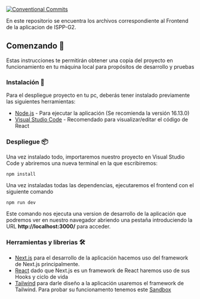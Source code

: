 [![Conventional Commits](https://img.shields.io/badge/Conventional%20Commits-1.0.0-green.svg)](https://conventionalcommits.org)

En este repositorio se encuentra los archivos correspondiente al Frontend de la aplicacion de ISPP-G2.

## Comenzando 🚀

Estas instrucciones te permitirán obtener una copia del proyecto en funcionamiento en tu máquina local para propósitos de desarrollo y pruebas

### Instalación 🔧

Para el despliegue proyecto en tu pc, deberás tener instalado previamente las siguientes herramientas:

* [Node.js](https://nodejs.org/es/download/) - Para ejecutar la aplicación (Se recomienda la versión 16.13.0)
* [Visual Studio Code](https://code.visualstudio.com/download) - Recomendado para visualizar/editar el código de React

### Despliegue 📦

Una vez instalado todo, importaremos nuestro proyecto en Visual Studio Code y abriremos una nueva terminal en la que escribiremos:

```
npm install
```

Una vez instaladas todas las dependencias, ejecutaremos el frontend con el siguiente comando 

```
npm run dev
```
Este comando nos ejecuta una version de desarrollo de la aplicación que podremos ver en nuestro navegador abriendo una pestaña introduciendo la URL <b>http://localhost:3000/</b> para acceder.

### Herramientas y librerias 🛠

* [Next.js](https://nextjs.org/docs/getting-started) para el desarrollo de la aplicación hacemos uso del framework de Next.js principalmente.
* [React](https://es.reactjs.org/docs/getting-started.html) dado que Next.js es un framework de React haremos uso de sus Hooks y ciclo de vida
* [Tailwind](https://tailwindcss.com/docs/theme) para darle diseño a la aplicación usaremos el framework de Tailwind. Para probar su funcionamento tenemos este [Sandbox](https://play.tailwindcss.com/)
